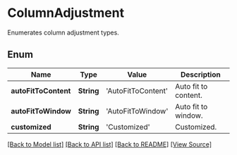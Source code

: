﻿# ColumnAdjustment
Enumerates column adjustment types.

## Enum
Name | Type | Value | Description
------------ | ------------- | ------------- | -------------
**autoFitToContent** | **String** | 'AutoFitToContent' | Auto fit to content.
**autoFitToWindow** | **String** | 'AutoFitToWindow' | Auto fit to window.
**customized** | **String** | 'Customized' | Customized.

[[Back to Model list]](../README.md#documentation-for-models) [[Back to API list]](../README.md#documentation-for-api-endpoints) [[Back to README]](../README.md) [[View Source]](../AsposePdfCloud/Models/ColumnAdjustment.swift)


